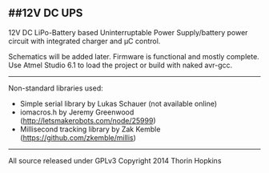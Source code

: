 ##12V DC UPS
---

12V DC LiPo-Battery based Uninterruptable Power Supply/battery power circuit with integrated charger and µC control.

Schematics will be added later. Firmware is functional and mostly complete. Use Atmel Studio 6.1 to load the project or build with naked avr-gcc.

---

Non-standard libraries used:
* Simple serial library by Lukas Schauer (not available online)
* iomacros.h by Jeremy Greenwood (http://letsmakerobots.com/node/25999)
* Millisecond tracking library by Zak Kemble (https://github.com/zkemble/millis)

---

All source released under GPLv3
Copyright 2014 Thorin Hopkins
